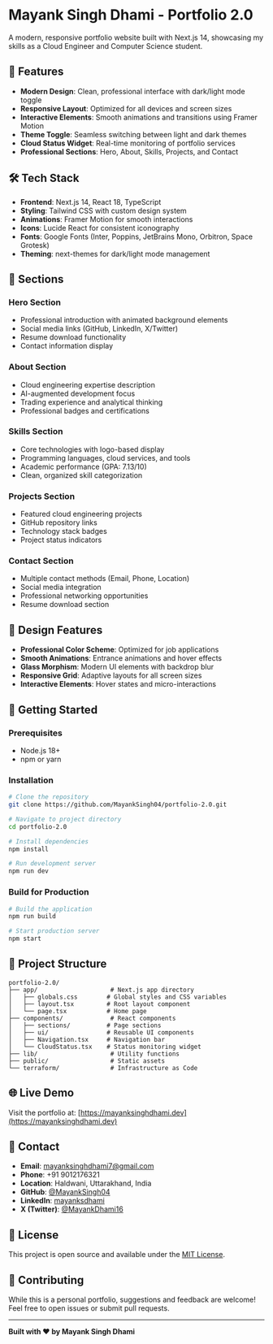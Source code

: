 # Mayank Singh Dhami - Portfolio 2.0

A modern, responsive portfolio website built with Next.js 14, showcasing my skills as a Cloud Engineer and Computer Science student.

## 🚀 Features

- **Modern Design**: Clean, professional interface with dark/light mode toggle
- **Responsive Layout**: Optimized for all devices and screen sizes
- **Interactive Elements**: Smooth animations and transitions using Framer Motion
- **Theme Toggle**: Seamless switching between light and dark themes
- **Cloud Status Widget**: Real-time monitoring of portfolio services
- **Professional Sections**: Hero, About, Skills, Projects, and Contact

## 🛠️ Tech Stack

- **Frontend**: Next.js 14, React 18, TypeScript
- **Styling**: Tailwind CSS with custom design system
- **Animations**: Framer Motion for smooth interactions
- **Icons**: Lucide React for consistent iconography
- **Fonts**: Google Fonts (Inter, Poppins, JetBrains Mono, Orbitron, Space Grotesk)
- **Theming**: next-themes for dark/light mode management

## 📱 Sections

### Hero Section
- Professional introduction with animated background elements
- Social media links (GitHub, LinkedIn, X/Twitter)
- Resume download functionality
- Contact information display

### About Section
- Cloud engineering expertise description
- AI-augmented development focus
- Trading experience and analytical thinking
- Professional badges and certifications

### Skills Section
- Core technologies with logo-based display
- Programming languages, cloud services, and tools
- Academic performance (GPA: 7.13/10)
- Clean, organized skill categorization

### Projects Section
- Featured cloud engineering projects
- GitHub repository links
- Technology stack badges
- Project status indicators

### Contact Section
- Multiple contact methods (Email, Phone, Location)
- Social media integration
- Professional networking opportunities
- Resume download section

## 🎨 Design Features

- **Professional Color Scheme**: Optimized for job applications
- **Smooth Animations**: Entrance animations and hover effects
- **Glass Morphism**: Modern UI elements with backdrop blur
- **Responsive Grid**: Adaptive layouts for all screen sizes
- **Interactive Elements**: Hover states and micro-interactions

## 🚀 Getting Started

### Prerequisites
- Node.js 18+ 
- npm or yarn

### Installation
```bash
# Clone the repository
git clone https://github.com/MayankSingh04/portfolio-2.0.git

# Navigate to project directory
cd portfolio-2.0

# Install dependencies
npm install

# Run development server
npm run dev
```

### Build for Production
```bash
# Build the application
npm run build

# Start production server
npm start
```

## 📁 Project Structure

```
portfolio-2.0/
├── app/                    # Next.js app directory
│   ├── globals.css        # Global styles and CSS variables
│   ├── layout.tsx         # Root layout component
│   └── page.tsx           # Home page
├── components/             # React components
│   ├── sections/          # Page sections
│   ├── ui/                # Reusable UI components
│   ├── Navigation.tsx     # Navigation bar
│   └── CloudStatus.tsx    # Status monitoring widget
├── lib/                    # Utility functions
├── public/                 # Static assets
└── terraform/              # Infrastructure as Code
```

## 🌐 Live Demo

Visit the portfolio at: [https://mayanksinghdhami.dev](https://mayanksinghdhami.dev)

## 📧 Contact

- **Email**: mayanksinghdhami7@gmail.com
- **Phone**: +91 9012176321
- **Location**: Haldwani, Uttarakhand, India
- **GitHub**: [@MayankSingh04](https://github.com/MayankSingh04)
- **LinkedIn**: [mayanksdhami](https://www.linkedin.com/in/mayanksdhami/)
- **X (Twitter)**: [@MayankDhami16](https://x.com/MayankDhami16)

## 📄 License

This project is open source and available under the [MIT License](LICENSE).

## 🤝 Contributing

While this is a personal portfolio, suggestions and feedback are welcome! Feel free to open issues or submit pull requests.

---

**Built with ❤️ by Mayank Singh Dhami**
